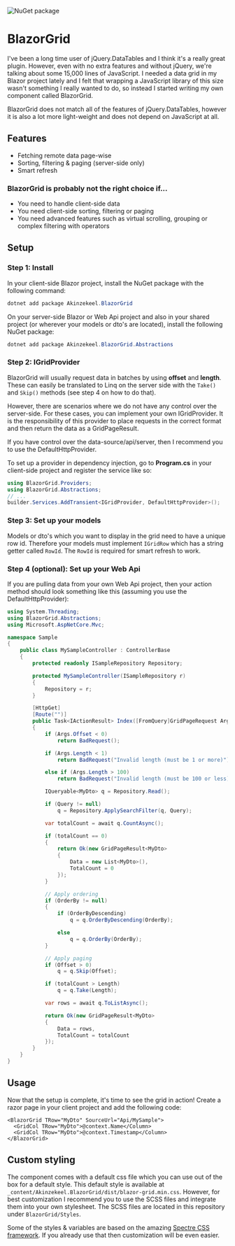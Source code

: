 ![NuGet package](https://github.com/Akinzekeel/BlazorGrid/workflows/Publish%20main%20project%20to%20NuGet/badge.svg)

# BlazorGrid
I've been a long time user of jQuery.DataTables and I think it's a really great plugin. However, even with no extra features and without jQuery, we're talking about some 15,000 lines of JavaScript. I needed a data grid in my Blazor project lately and I felt that wrapping a JavaScript library of this size wasn't something I really wanted to do, so instead I started writing my own component called BlazorGrid.

BlazorGrid does not match all of the features of jQuery.DataTables, however it is also a lot more light-weight and does not depend on JavaScript at all.

## Features
- Fetching remote data page-wise
- Sorting, filtering & paging (server-side only)
- Smart refresh

### BlazorGrid is probably not the right choice if...
- You need to handle client-side data
- You need client-side sorting, filtering or paging
- You need advanced features such as virtual scrolling, grouping or complex filtering with operators

## Setup
### Step 1: Install
In your client-side Blazor project, install the NuGet package with the following command: 
```powershell
dotnet add package Akinzekeel.BlazorGrid
```

On your server-side Blazor or Web Api project and also in your shared project (or wherever your models or dto's are located), install the following NuGet package:
```powershell
dotnet add package Akinzekeel.BlazorGrid.Abstractions
```

### Step 2: IGridProvider
BlazorGrid will usually request data in batches by using **offset** and **length**. These can easily be translated to Linq on the server side with the `Take()` and `Skip()` methods (see step 4 on how to do that).

However, there are scenarios where we do not have any control over the server-side. For these cases, you can implement your own IGridProvider. It is the responsibility of this provider to place requests in the correct format and then return the data as a GridPageResult<T>.
  
If you have control over the data-source/api/server, then I recommend you to use the DefaultHttpProvider.

To set up a provider in dependency injection, go to **Program.cs** in your client-side project and register the service like so:

```c#
using BlazorGrid.Providers;
using BlazorGrid.Abstractions;
// ...
builder.Services.AddTransient<IGridProvider, DefaultHttpProvider>();
``` 

### Step 3: Set up your models
Models or dto's which you want to display in the grid need to have a unique row id. Therefore your models must implement `IGridRow` which has a string getter called `RowId`. The `RowId` is required for smart refresh to work.

### Step 4 (optional): Set up your Web Api
If you are pulling data from your own Web Api project, then your action method should look something like this (assuming you use the DefaultHttpProvider):
```c#
using System.Threading;
using BlazorGrid.Abstractions;
using Microsoft.AspNetCore.Mvc;

namespace Sample
{
    public class MySampleController : ControllerBase
    {
        protected readonly ISampleRepository Repository;

        protected MySampleController(ISampleRepository r)
        {
            Repository = r;
        }

        [HttpGet]
        [Route("")]
        public Task<IActionResult> Index([FromQuery]GridPageRequest Args)
        {
            if (Args.Offset < 0)
                return BadRequest();

            if (Args.Length < 1)
                return BadRequest("Invalid length (must be 1 or more)");

            else if (Args.Length > 100)
                return BadRequest("Invalid length (must be 100 or less)");

            IQueryable<MyDto> q = Repository.Read();

            if (Query != null)
                q = Repository.ApplySearchFilter(q, Query);

            var totalCount = await q.CountAsync();

            if (totalCount == 0)
            {
                return Ok(new GridPageResult<MyDto>
                {
                    Data = new List<MyDto>(),
                    TotalCount = 0
                });
            }

            // Apply ordering
            if (OrderBy != null)
            {
                if (OrderByDescending)
                    q = q.OrderByDescending(OrderBy);

                else
                    q = q.OrderBy(OrderBy);
            }

            // Apply paging
            if (Offset > 0)
                q = q.Skip(Offset);

            if (totalCount > Length)
                q = q.Take(Length);

            var rows = await q.ToListAsync();

            return Ok(new GridPageResult<MyDto>
            {
                Data = rows,
                TotalCount = totalCount
            });
        }
    }
}
```

## Usage
Now that the setup is complete, it's time to see the grid in action! Create a razor page in your client project and add the following code:
```razor
<BlazorGrid TRow="MyDto" SourceUrl="Api/MySample">
  <GridCol TRow="MyDto">@context.Name</Column>
  <GridCol TRow="MyDto">@context.Timestamp</Column>
</BlazorGrid>
```

## Custom styling
The component comes with a default css file which you can use out of the box for a default style. This default style is available at `_content/Akinzekeel.BlazorGrid/dist/blazor-grid.min.css`. However, for best customization I recommend you to use the SCSS files and integrate them into your own stylesheet. The SCSS files are located in this repository under `BlazorGrid/Styles`.

Some of the styles & variables are based on the amazing [Spectre CSS framework](https://picturepan2.github.io/spectre/). If you already use that then customization will be even easier.
